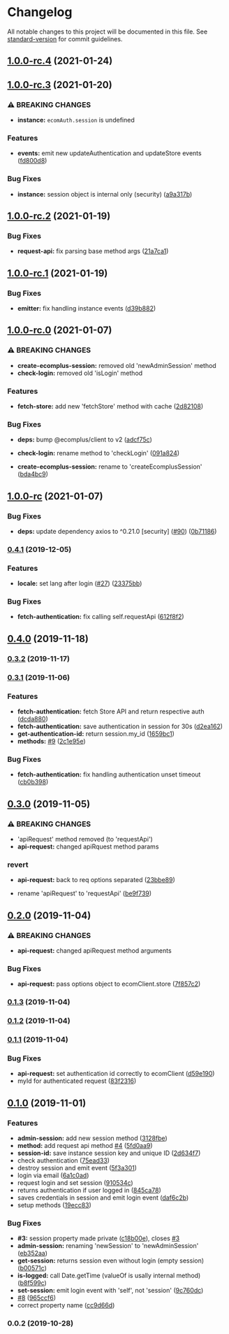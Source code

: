 # Changelog

All notable changes to this project will be documented in this file. See [standard-version](https://github.com/conventional-changelog/standard-version) for commit guidelines.

## [1.0.0-rc.4](https://github.com/ecomplus/auth/compare/v1.0.0-rc.3...v1.0.0-rc.4) (2021-01-24)

## [1.0.0-rc.3](https://github.com/ecomplus/auth/compare/v1.0.0-rc.2...v1.0.0-rc.3) (2021-01-20)


### ⚠ BREAKING CHANGES

* **instance:** `ecomAuth.session` is undefined

### Features

* **events:** emit new updateAuthentication and updateStore events ([fd800d8](https://github.com/ecomplus/auth/commit/fd800d8c0d622e6386829c4d7ec95e95deb12a6c))


### Bug Fixes

* **instance:** session object is internal only (security) ([a9a317b](https://github.com/ecomplus/auth/commit/a9a317b7740fe4201e9578209fb255f4739b066d))

## [1.0.0-rc.2](https://github.com/ecomplus/auth/compare/v1.0.0-rc.1...v1.0.0-rc.2) (2021-01-19)


### Bug Fixes

* **request-api:** fix parsing base method args ([21a7ca1](https://github.com/ecomplus/auth/commit/21a7ca167ddc6f123e5facf688038c247f3898f9))

## [1.0.0-rc.1](https://github.com/ecomclub/ecomplus-auth/compare/v1.0.0-rc.0...v1.0.0-rc.1) (2021-01-19)


### Bug Fixes

* **emitter:** fix handling instance events ([d39b882](https://github.com/ecomclub/ecomplus-auth/commit/d39b882375c288154a2e421bf2a14c7f1e8096b2))

## [1.0.0-rc.0](https://github.com/ecomclub/ecomplus-auth/compare/v1.0.0-rc...v1.0.0-rc.0) (2021-01-07)


### ⚠ BREAKING CHANGES

* **create-ecomplus-session:** removed old 'newAdminSession' method
* **check-login:** removed old 'isLogin' method

### Features

* **fetch-store:** add new 'fetchStore' method with cache ([2d82108](https://github.com/ecomclub/ecomplus-auth/commit/2d8210865fcdd819d0046405feb9851ba26753e9))


### Bug Fixes

* **deps:** bump @ecomplus/client to v2 ([adcf75c](https://github.com/ecomclub/ecomplus-auth/commit/adcf75ca64e2f71829559a1f4eeb59a02bc473b3))


* **check-login:** rename method to 'checkLogin' ([091a824](https://github.com/ecomclub/ecomplus-auth/commit/091a824b120990a617a49fe7eaef29a1897b7f98))
* **create-ecomplus-session:** rename to 'createEcomplusSession' ([bda4bc9](https://github.com/ecomclub/ecomplus-auth/commit/bda4bc9fc7d4a843b6057d3fed4fd51b4eb92c3e))

## [1.0.0-rc](https://github.com/ecomclub/ecomplus-auth/compare/v0.4.1...v1.0.0-rc) (2021-01-07)


### Bug Fixes

* **deps:** update dependency axios to ^0.21.0 [security] ([#90](https://github.com/ecomclub/ecomplus-auth/issues/90)) ([0b71186](https://github.com/ecomclub/ecomplus-auth/commit/0b7118611c7fd3c18c63ab6de888110d5d5e994e))

### [0.4.1](https://github.com/ecomclub/ecomplus-auth/compare/v0.4.0...v0.4.1) (2019-12-05)


### Features

* **locale:** set lang after login ([#27](https://github.com/ecomclub/ecomplus-auth/issues/27)) ([23375bb](https://github.com/ecomclub/ecomplus-auth/commit/23375bb5702ce8de2c09d3b9da10907662db8cf9))


### Bug Fixes

* **fetch-authentication:** fix calling self.requestApi ([612f8f2](https://github.com/ecomclub/ecomplus-auth/commit/612f8f2413976c4545972bf8ecf15b2f26d4ebc4))

## [0.4.0](https://github.com/ecomclub/ecomplus-auth/compare/v0.3.2...v0.4.0) (2019-11-18)

### [0.3.2](https://github.com/ecomclub/ecomplus-auth/compare/v0.3.1...v0.3.2) (2019-11-17)

### [0.3.1](https://github.com/ecomclub/ecomplus-auth/compare/v0.3.0...v0.3.1) (2019-11-06)


### Features

* **fetch-authentication:** fetch Store API and return respective auth ([dcda880](https://github.com/ecomclub/ecomplus-auth/commit/dcda880b3506c941e584542d517b35370da3341a))
* **fetch-authentication:** save authentication in session for 30s ([d2ea162](https://github.com/ecomclub/ecomplus-auth/commit/d2ea1629aea519c0f6f0b576a1e93a263e07d221))
* **get-authentication-id:** return session.my_id ([1659bc1](https://github.com/ecomclub/ecomplus-auth/commit/1659bc13e8c31254af2fe9b11aa2ffea24127289))
* **methods:** [#9](https://github.com/ecomclub/ecomplus-auth/issues/9) ([2c1e95e](https://github.com/ecomclub/ecomplus-auth/commit/2c1e95e5acfe6e33012fdfabbce08431a4bd5c63))


### Bug Fixes

* **fetch-authentication:** fix handling authentication unset timeout ([cb0b398](https://github.com/ecomclub/ecomplus-auth/commit/cb0b398a9c3a49c04f8e97b0efa507d0af50ca93))

## [0.3.0](https://github.com/ecomclub/ecomplus-auth/compare/v0.2.0...v0.3.0) (2019-11-05)


### ⚠ BREAKING CHANGES

* 'apiRequest' method removed (to 'requestApi')
* **api-request:** changed apiRquest method params

### revert

* **api-request:** back to req options separated ([23bbe89](https://github.com/ecomclub/ecomplus-auth/commit/23bbe8944e05a9eaea8dfb4bb5aa70087fcf6723))


* rename 'apiRequest' to 'requestApi' ([be9f739](https://github.com/ecomclub/ecomplus-auth/commit/be9f7393037f100b101c38f7108a08bfeef62eea))

## [0.2.0](https://github.com/ecomclub/ecomplus-auth/compare/v0.1.3...v0.2.0) (2019-11-04)


### ⚠ BREAKING CHANGES

* **api-request:** changed apiRequest method arguments

### Bug Fixes

* **api-request:** pass options object to ecomClient.store ([7f857c2](https://github.com/ecomclub/ecomplus-auth/commit/7f857c2b5afd3fa8f5d88e6ff3ea1cb7389faea7))

### [0.1.3](https://github.com/ecomclub/ecomplus-auth/compare/v0.1.2...v0.1.3) (2019-11-04)

### [0.1.2](https://github.com/ecomclub/ecomplus-auth/compare/v0.1.1...v0.1.2) (2019-11-04)

### [0.1.1](https://github.com/ecomclub/ecomplus-auth/compare/v0.1.0...v0.1.1) (2019-11-04)


### Bug Fixes

* **api-request:** set authentication id correctly to ecomClient ([d59e190](https://github.com/ecomclub/ecomplus-auth/commit/d59e1903a2315cfe9fdb9ab03c90d9c1f51b32c5))
* myId for authenticated request ([83f2316](https://github.com/ecomclub/ecomplus-auth/commit/83f231637691203d9867530f3d2118c560d6ea15))

## [0.1.0](https://github.com/ecomclub/ecomplus-auth/compare/v0.0.2...v0.1.0) (2019-11-01)


### Features

* **admin-session:** add new session method ([3128fbe](https://github.com/ecomclub/ecomplus-auth/commit/3128fbee5d5b7580a9b0efbbf3a81597d8702758))
* **method:** add request api method [#4](https://github.com/ecomclub/ecomplus-auth/issues/4) ([5fd0aa9](https://github.com/ecomclub/ecomplus-auth/commit/5fd0aa9cfd9fc79e1121dad1ca199b737e4a0e18))
* **session-id:** save instance session key and unique ID ([2d634f7](https://github.com/ecomclub/ecomplus-auth/commit/2d634f70b0e92e021278ff7a00a9451806500577))
* check authentication ([75ead33](https://github.com/ecomclub/ecomplus-auth/commit/75ead33525fe2117fed98fbdfcb75e7a8f3873ca))
* destroy session and emit event ([5f3a301](https://github.com/ecomclub/ecomplus-auth/commit/5f3a301c1491b8f321c5d12e9f86f2dfa014cab4))
* login via email ([6a1c0ad](https://github.com/ecomclub/ecomplus-auth/commit/6a1c0ad6f497332b2f4bca776700b10735112595))
* request login and set session ([910534c](https://github.com/ecomclub/ecomplus-auth/commit/910534ca591e8ab925b7eda17f5933b3a1d6677f))
* returns authentication if user logged in ([845ca78](https://github.com/ecomclub/ecomplus-auth/commit/845ca7890d6b3cede1d70ce90117567e24e9f119))
* saves credentials in session and emit login event ([daf6c2b](https://github.com/ecomclub/ecomplus-auth/commit/daf6c2bbcd1793e69c37f73eefea237d161b41e1))
* setup methods ([19ecc83](https://github.com/ecomclub/ecomplus-auth/commit/19ecc836c2cb5a8ce90c294c1e1468a045762125))


### Bug Fixes

* **#3:** session property made private ([c18b00e](https://github.com/ecomclub/ecomplus-auth/commit/c18b00e3e98215a27953af1b150b2501f4fa1d91)), closes [#3](https://github.com/ecomclub/ecomplus-auth/issues/3)
* **admin-session:** renaming 'newSession' to 'newAdminSession' ([eb352aa](https://github.com/ecomclub/ecomplus-auth/commit/eb352aaecc1bfc7c2f0b1b640a86e58326e8219f))
* **get-session:** returns session even without login (empty session) ([b00571c](https://github.com/ecomclub/ecomplus-auth/commit/b00571ceb6ff007289d47e1d672402e67b93ca72))
* **is-logged:** call Date.getTime (valueOf is usally internal method) ([b8f599c](https://github.com/ecomclub/ecomplus-auth/commit/b8f599c5405b83016d53854b6de4d311bd96179f))
* **set-session:** emit login event with 'self', not 'session' ([9c760dc](https://github.com/ecomclub/ecomplus-auth/commit/9c760dcd9148985421e735b0a9c5893b131f3469))
* [#8](https://github.com/ecomclub/ecomplus-auth/issues/8) ([965ccf6](https://github.com/ecomclub/ecomplus-auth/commit/965ccf6dcd046d5886df8a73262881d47c39e705))
* correct property name ([cc9d66d](https://github.com/ecomclub/ecomplus-auth/commit/cc9d66d338c1a87bad5527d8d249390ae83e7555))

### 0.0.2 (2019-10-28)
